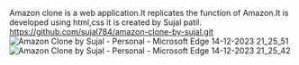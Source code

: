 Amazon clone is a web application.It replicates the function of Amazon.It is developed using html,css it is created by Sujal patil.
https://github.com/sujal784/amazon-clone-by-sujal.git
![Amazon Clone by Sujal - Personal - Microsoft​ Edge 14-12-2023 21_25_51](https://github.com/sujal784/amazon-clone-by-sujal/assets/153832672/7cea2318-a0a4-4049-a525-85a8e841f404)
![Amazon Clone by Sujal - Personal - Microsoft​ Edge 14-12-2023 21_25_42](https://github.com/sujal784/amazon-clone-by-sujal/assets/153832672/b85588b3-c726-44de-ac9b-bb903d0f3c07)

